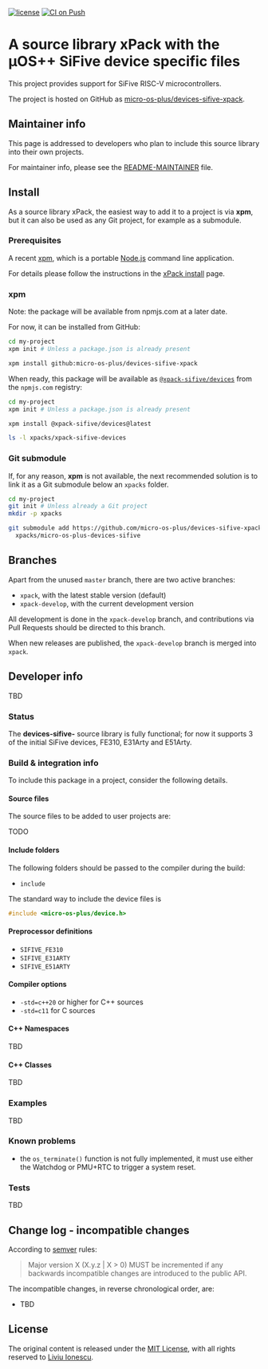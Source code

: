 [![license](https://img.shields.io/github/license/micro-os-plus/devices-sifive-xpack)](https://github.com/micro-os-plus/devices-sifive-xpack/blob/xpack/LICENSE)
[![CI on Push](https://github.com/micro-os-plus/devices-sifive-xpack/actions/workflows/CI.yml/badge.svg)](https://github.com/micro-os-plus/devices-sifive-xpack/actions/workflows/CI.yml)

# A source library xPack with the µOS++ SiFive device specific files

This project provides support for SiFive RISC-V microcontrollers.

The project is hosted on GitHub as
[micro-os-plus/devices-sifive-xpack](https://github.com/micro-os-plus/devices-sifive-xpack).

## Maintainer info

This page is addressed to developers who plan to include this source
library into their own projects.

For maintainer info, please see the
[README-MAINTAINER](README-MAINTAINER.md) file.

## Install

As a source library xPack, the easiest way to add it to a project is via
**xpm**, but it can also be used as any Git project, for example as a submodule.

### Prerequisites

A recent [xpm](https://xpack.github.io/xpm/),
which is a portable [Node.js](https://nodejs.org/) command line application.

For details please follow the instructions in the
[xPack install](https://xpack.github.io/install/) page.

### xpm

Note: the package will be available from npmjs.com at a later date.

For now, it can be installed from GitHub:

```sh
cd my-project
xpm init # Unless a package.json is already present

xpm install github:micro-os-plus/devices-sifive-xpack
```

When ready, this package will be available as
[`@xpack-sifive/devices`](https://www.npmjs.com/package/@xpack-sifive/devices)
from the `npmjs.com` registry:

```sh
cd my-project
xpm init # Unless a package.json is already present

xpm install @xpack-sifive/devices@latest

ls -l xpacks/xpack-sifive-devices
```

### Git submodule

If, for any reason, **xpm** is not available, the next recommended
solution is to link it as a Git submodule below an `xpacks` folder.

```sh
cd my-project
git init # Unless already a Git project
mkdir -p xpacks

git submodule add https://github.com/micro-os-plus/devices-sifive-xpack.git \
  xpacks/micro-os-plus-devices-sifive
```

## Branches

Apart from the unused `master` branch, there are two active branches:

- `xpack`, with the latest stable version (default)
- `xpack-develop`, with the current development version

All development is done in the `xpack-develop` branch, and contributions via
Pull Requests should be directed to this branch.

When new releases are published, the `xpack-develop` branch is merged
into `xpack`.

## Developer info

TBD

### Status

The **devices-sifive-** source library is fully functional; for now it supports 3 of the initial SiFive devices, FE310, E31Arty
and E51Arty.

### Build & integration info

To include this package in a project, consider the following details.

#### Source files

The source files to be added to user projects are:

TODO

#### Include folders

The following folders should be passed to the compiler during the build:

- `include`

The standard way to include the device files is

```c
#include <micro-os-plus/device.h>
```

#### Preprocessor definitions

- `SIFIVE_FE310`
- `SIFIVE_E31ARTY`
- `SIFIVE_E51ARTY`

#### Compiler options

- `-std=c++20` or higher for C++ sources
- `-std=c11` for C sources

#### C++ Namespaces

TBD

#### C++ Classes

TBD

### Examples

TBD

### Known problems

- the `os_terminate()` function is not fully implemented, it must
use either the Watchdog or PMU+RTC to trigger a system reset.

### Tests

TBD

## Change log - incompatible changes

According to [semver](https://semver.org) rules:

> Major version X (X.y.z | X > 0) MUST be incremented if any
backwards incompatible changes are introduced to the public API.

The incompatible changes, in reverse chronological order,
are:

- TBD

## License

The original content is released under the
[MIT License](https://opensource.org/licenses/MIT/),
with all rights reserved to
[Liviu Ionescu](https://github.com/ilg-ul/).
